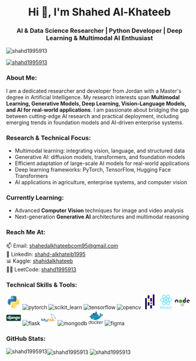 <h1 align="center">Hi 👋, I'm Shahed Al-Khateeb</h1>
<meta name="google-site-verification" content="8ldsz3RctG3Od9QrEK3ohmdAaH8IHNxop5NZQ4XHqu8" />

<h3 align="center">AI & Data Science Researcher | Python Developer | Deep Learning & Multimodal AI Enthusiast</h3>

<p align="left">
<img src="https://komarev.com/ghpvc/?username=shahd1995913&label=Profile%20views&color=0e75b6&style=flat" alt="shahd1995913" />
</p>

<p align="left">
<a href="https://github.com/ryo-ma/github-profile-trophy">
<img src="https://github-profile-trophy.vercel.app/?username=shahd1995913" alt="shahd1995913" />
</a>
</p>

<h3 align="left">About Me:</h3>
<p align="left">
I am a dedicated researcher and developer from Jordan with a Master's degree in Artificial Intelligence. My research interests span <strong>Multimodal Learning, Generative Models, Deep Learning, Vision-Language Models, and AI for real-world applications</strong>. I am passionate about bridging the gap between cutting-edge AI research and practical deployment, including emerging trends in foundation models and AI-driven enterprise systems.
</p>

<h3 align="left">Research & Technical Focus:</h3>
<ul>
<li>Multimodal learning: integrating vision, language, and structured data</li>
<li>Generative AI: diffusion models, transformers, and foundation models</li>
<li>Efficient adaptation of large-scale AI models for real-world applications</li>
<li>Deep learning frameworks: PyTorch, TensorFlow, Hugging Face Transformers</li>
<li>AI applications in agriculture, enterprise systems, and computer vision</li>
</ul>

<h3 align="left">Currently Learning:</h3>
<ul>
<li>Advanced <strong>Computer Vision</strong> techniques for image and video analysis</li>
<li>Next-generation <strong>Generative AI</strong> architectures and multimodal reasoning</li>
</ul>

<h3 align="left">Reach Me At:</h3>
<p align="left">
📫 Email: <a href="mailto:shahedalkhateebcom95@gmail.com">shahedalkhateebcom95@gmail.com</a><br>
💼 LinkedIn: <a href="https://linkedin.com/in/shahd-alkhateib1995" target="_blank">shahd-alkhateib1995</a><br>
📊 Kaggle: <a href="https://kaggle.com/shahidalkhateeb" target="_blank">shahidalkhateeb</a><br>
🧑‍💻 LeetCode: <a href="https://www.leetcode.com/shahd1995913" target="_blank">shahd1995913</a>
</p>

<h3 align="left">Technical Skills & Tools:</h3>
<p align="left">
<!-- AI & Data -->
<img src="https://raw.githubusercontent.com/devicons/devicon/master/icons/python/python-original.svg" alt="python" width="40" height="40"/> 
<img src="https://www.vectorlogo.zone/logos/pytorch/pytorch-icon.svg" alt="pytorch" width="40" height="40"/>
<img src="https://upload.wikimedia.org/wikipedia/commons/0/05/Scikit_learn_logo_small.svg" alt="scikit_learn" width="40" height="40"/>
<img src="https://www.vectorlogo.zone/logos/tensorflow/tensorflow-icon.svg" alt="tensorflow" width="40" height="40"/>
<img src="https://www.vectorlogo.zone/logos/opencv/opencv-icon.svg" alt="opencv" width="40" height="40"/>
<img src="https://raw.githubusercontent.com/devicons/devicon/2ae2a900d2f041da66e950e4d48052658d850630/icons/pandas/pandas-original.svg" alt="pandas" width="40" height="40"/>
<!-- Web & ERP -->
<img src="https://raw.githubusercontent.com/devicons/devicon/master/icons/react/react-original-wordmark.svg" alt="react" width="40" height="40"/>
<img src="https://raw.githubusercontent.com/devicons/devicon/master/icons/nodejs/nodejs-original-wordmark.svg" alt="nodejs" width="40" height="40"/>
<img src="https://raw.githubusercontent.com/devicons/devicon/master/icons/django/django-original.svg" alt="django" width="40" height="40"/>
<img src="https://www.vectorlogo.zone/logos/flask/flask-icon.svg" alt="flask" width="40" height="40"/>
<img src="https://raw.githubusercontent.com/devicons/devicon/master/icons/mysql/mysql-original-wordmark.svg" alt="mysql" width="40" height="40"/>
<img src="https://www.vectorlogo.zone/logos/mongodb/mongodb-icon.svg" alt="mongodb" width="40" height="40"/>
<img src="https://raw.githubusercontent.com/devicons/devicon/master/icons/docker/docker-original-wordmark.svg" alt="docker" width="40" height="40"/>
<img src="https://www.vectorlogo.zone/logos/figma/figma-icon.svg" alt="figma" width="40" height="40"/>
</p>

<h3 align="left">GitHub Stats:</h3>
<p>
<img align="left" src="https://github-readme-stats.vercel.app/api/top-langs?username=shahd1995913&show_icons=true&locale=en&layout=compact" alt="shahd1995913" />
<img align="center" src="https://github-readme-stats.vercel.app/api?username=shahd1995913&show_icons=true&locale=en" alt="shahd1995913" />
<img align="center" src="https://github-readme-streak-stats.herokuapp.com/?user=shahd1995913&" alt="shahd1995913" />
</p>
